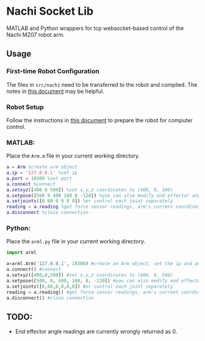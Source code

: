 # Nachi Socket Lib
MATLAB and Python wrappers for tcp websocket-based control of the Nachi MZ07 robot arm.

## Usage

### First-time Robot Configuration
The files in `src/nachi` need to be transferred to the robot and compiled.
The notes in [this document](docs/robot_configuration.md) may be helpful.

### Robot Setup
Follow the instructions in [this document](docs/robot_operation.md) to prepare
the robot for computer control.

### MATLAB:
Place the ```Arm.m``` file in your current working directory.
```matlab
a = Arm %create arm object
a.ip = '127.0.0.1' %set ip
a.port = 10300 %set port
a.connect %connect
a.setxyz([400 0 500]) %set x,y,z coordinates to (400, 0, 500)
a.setpose([500 0 400 180 0 -120]) %you can also modify end effector angles
a.setjoints([0 80 0 0 0 0]) %or control each joint separately
reading = a.reading %get force sensor readings, arm's current coordinates, and joint angles
a.disconnect %close connection
```
### Python:
Place the ```arml.py``` file in your current working directory.
```python
import arml

a=arml.Arm('127.0.0.1', 10300) #create an Arm object, set the ip and port
a.connect() #connect
a.setxyz([400,0,500]) #set x,y,z coordinates to (400, 0, 500)
a.setpose([500, 0, 400, 180, 0, -120]) #you can also modify end effector angles
a.setjoints([0,80,0,0,0,0]) #or control each joint separately
reading = a.reading() #get force sensor readings, arm's current coordinates, and joint angles
a.disconnect() #close connection
```

## TODO:
- End effector angle readings are currently wrongly returned as 0.
